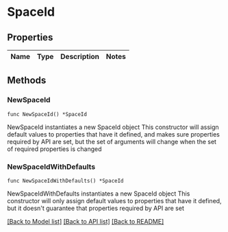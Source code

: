 # SpaceId

## Properties

Name | Type | Description | Notes
------------ | ------------- | ------------- | -------------

## Methods

### NewSpaceId

`func NewSpaceId() *SpaceId`

NewSpaceId instantiates a new SpaceId object
This constructor will assign default values to properties that have it defined,
and makes sure properties required by API are set, but the set of arguments
will change when the set of required properties is changed

### NewSpaceIdWithDefaults

`func NewSpaceIdWithDefaults() *SpaceId`

NewSpaceIdWithDefaults instantiates a new SpaceId object
This constructor will only assign default values to properties that have it defined,
but it doesn't guarantee that properties required by API are set


[[Back to Model list]](../README.md#documentation-for-models) [[Back to API list]](../README.md#documentation-for-api-endpoints) [[Back to README]](../README.md)


